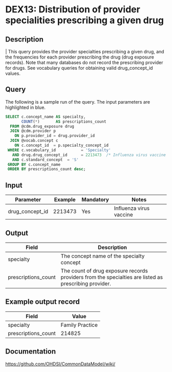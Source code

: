 <!---
Group:drug exposure
Name:DEX13 Distribution of provider specialities prescribing a given drug
Author:Patrick Ryan
CDM Version: 5.3
-->

# DEX13: Distribution of provider specialities prescribing a given drug

## Description
| This query provides the provider specialties prescribing a given drug, and the frequencies for each provider prescribing the drug (drug exposure records). Note that many databases do not record the prescribing provider for drugs. See  vocabulary queries for obtaining valid drug_concept_id values.

## Query
The following is a sample run of the query. The input parameters are highlighted in  blue.

```sql
SELECT c.concept_name AS specialty,
       COUNT(*)       AS prescriptions_count
  FROM @cdm.drug_exposure drug
  JOIN @cdm.provider p
    ON p.provider_id = drug.provider_id
  JOIN @vocab.concept c
    ON c.concept_id  = p.specialty_concept_id
 WHERE c.vocabulary_id           = 'Specialty'
   AND drug.drug_concept_id      = 2213473  /* Influenza virus vaccine */
   AND c.standard_concept  = 'S'
 GROUP BY c.concept_name
 ORDER BY prescriptions_count desc;
```

## Input

|  Parameter |  Example |  Mandatory |  Notes |
| --- | --- | --- | --- |
| drug_concept_id | 2213473 | Yes | Influenza virus vaccine |

## Output

|  Field |  Description |
| --- | --- |
| specialty | The concept name of the specialty concept |
| prescriptions_count | The count of drug exposure records providers from the specialties are listed as prescribing provider. |

## Example output record

|  Field |  Value |
| --- | --- |
| specialty |  Family Practice |
| prescriptions_count |  214825 |

## Documentation
https://github.com/OHDSI/CommonDataModel/wiki/
